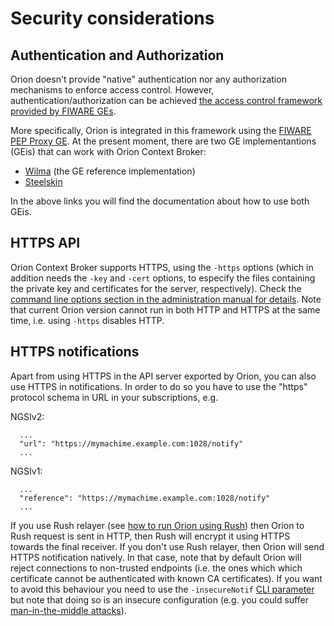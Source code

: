 # Security considerations

## Authentication and Authorization 

Orion doesn't provide "native" authentication nor any authorization mechanisms to enforce access control. However, authentication/authorization can be achieved [the access control framework provided by FIWARE GEs](https://forge.fiware.org/plugins/mediawiki/wiki/fiware/index.php/FIWARE.ArchitectureDescription.Security.Access_Control_Generic_Enabler).

More specifically, Orion is integrated in this framework using the [FIWARE PEP Proxy
GE](https://forge.fiware.org/plugins/mediawiki/wiki/fiware/index.php/FIWARE.OpenSpecification.Security.PEP_Proxy_Generic_Enabler).
At the present moment, there are two GE implementantions (GEis) that can
work with Orion Context Broker:

-   [Wilma](http://catalogue.fiware.org/enablers/pep-proxy-wilma) (the
    GE reference implementation)
-   [Steelskin](https://github.com/telefonicaid/fiware-pep-steelskin)

In the above links you will find the documentation about how to use both
GEis. 

## HTTPS API

Orion Context Broker supports HTTPS, using the `-https` options (which in addition needs the
`-key` and `-cert` options, to especify the files containing the private key
and certificates for the server, respectively). Check the [command line
options section in the administration manual for
details](../admin/cli.md#command-line-options).
Note that current Orion version cannot run in both HTTP and HTTPS at the
same time, i.e. using `-https` disables HTTP.

## HTTPS notifications

Apart from using HTTPS in the API server exported by Orion, you can also use HTTPS in
notifications. In order to do so you have to use the "https" protocol schema in URL in your
subscriptions, e.g.


NGSIv2:

```
  ...
  "url": "https://mymachime.example.com:1028/notify"
  ...
```

NGSIv1:

```
  ...
  "reference": "https://mymachime.example.com:1028/notify"
  ...
```

If you use Rush relayer (see [how to run Orion using Rush](../admin/rush.md)) then Orion to Rush request
is sent in HTTP, then Rush will encrypt it using HTTPS towards the final receiver. If you don't use Rush
relayer, then Orion will send HTTPS notification natively. In that case, note that by default Orion will
reject connections to non-trusted endpoints (i.e. the ones which which certificate cannot be authenticated
with known CA certificates). If you want to avoid this behaviour you need to use the `-insecureNotif`
[CLI parameter](../admin/cli.md) but note that doing so is an insecure configuration (e.g. you could suffer
[man-in-the-middle attacks](https://en.wikipedia.org/wiki/Man-in-the-middle_attack)).
